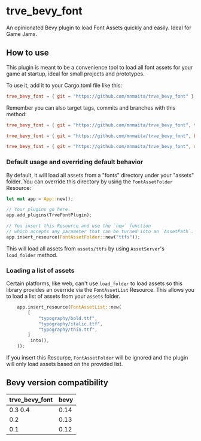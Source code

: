 # trve_bevy_font

An opinionated Bevy plugin to load Font Assets quickly and easily. Ideal for Game Jams.

## How to use

This plugin is meant to be a convenience tool to load all font assets for your game at startup, ideal for small projects and prototypes.

To use it, add it to your Cargo.toml file like this:

```toml
trve_bevy_font = { git = "https://github.com/mnmaita/trve_bevy_font" }
```

Remember you can also target tags, commits and branches with this method:

```toml
trve_bevy_font = { git = "https://github.com/mnmaita/trve_bevy_font", tag = "v0.4.0" }
```

```toml
trve_bevy_font = { git = "https://github.com/mnmaita/trve_bevy_font", branch = "test" }
```

```toml
trve_bevy_font = { git = "https://github.com/mnmaita/trve_bevy_font", rev = "some-sha" }
```

### Default usage and overriding default behavior

By default, it will load all assets from a "fonts" directory under your "assets" folder. You can override this directory by using the `FontAssetFolder` Resource:

```rs
let mut app = App::new();

// Your plugins go here.
app.add_plugins(TrveFontPlugin);

// You insert this Resource and use the `new` function
// which accepts any parameter that can be turned into an `AssetPath`.
app.insert_resource(FontAssetFolder::new("ttfs"));
```

This will load all assets from `assets/ttfs` by using `AssetServer`'s `load_folder` method.

### Loading a list of assets

Certain platforms, like web, can't use `load_folder` to load assets so this library provides an override via the `FontAssetList` Resource. This allows you to load a list of assets from your `assets` folder.

```rs
    app.insert_resource(FontAssetList::new(
        [
            "typography/bold.ttf",
            "typography/italic.ttf",
            "typography/thin.ttf",
        ]
        .into(),
    ));
```

If you insert this Resource, `FontAssetFolder` will be ignored and the plugin will only load assets based on the provided list.

## Bevy version compatibility

| trve_bevy_font | bevy |
| -------------- | ---- |
| 0.3 0.4        | 0.14 |
| 0.2            | 0.13 |
| 0.1            | 0.12 |
